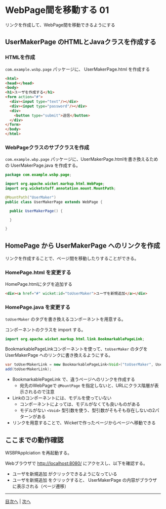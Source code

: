 # WebPage間を移動する 01

リンクを作成して、WebPage間を移動できるようにする

## UserMakerPage のHTMLとJavaクラスを作成する

### HTMLを作成

`com.example.wsbp.page` パッケージに、 UserMakerPage.html を作成する

```html
<html>
<head></head>
<body>
<h1>ユーザを作成する</h1>
<form action="#">
  <div><input type="text"/></div>
  <div><input type="password"/></div>
  <div>
    <button type="submit">送信</button>
  </div>
</form>
</body>
</html>
```

### WebPageクラスのサブクラスを作成

`com.example.wbp.page` パッケージに、UserMakerPage.htmlを書き換えるための UserMakerPage.java を作成する。

```java
package com.example.wsbp.page;

import org.apache.wicket.markup.html.WebPage;
import org.wicketstuff.annotation.mount.MountPath;

@MountPath("UserMaker")
public class UserMakerPage extends WebPage {

  public UserMakerPage() {

  }

}
```

## HomePage から UserMakerPage へのリンクを作成

リンクを作成することで、ページ間を移動したりすることができる。

### HomePage.html を変更する

HomePage.htmlにタグを追加する

```html
<div><a href="#" wicket:id="toUserMaker">ユーザを新規追加</a></div>
```

### HomePage.java を変更する

`toUserMaker` のタグを書き換えるコンポーネントを用意する。

コンポーネントのクラスを import する。

```java
import org.apache.wicket.markup.html.link.BookmarkablePageLink;
```

BookmarkablePageLinkコンポーネントを使って、`toUserMaker` のタグを UserMakerPage へのリンクに書き換えるようにする。

```java
var toUserMakerLink = new BookmarkablePageLink<Void>("toUserMaker", UserMakerPage.class);
add(toUserMakerLink);
```

- BookmarkablePageLink で、違うページへのリンクを作成する
    - 宛先のWebPageで `@MountPage` を指定しないと、URLにクラス階層が表示されるので注意
- Linkのコンポーネントには、モデルを使っていない
    - コンポーネントによっては、モデルがなくても良いものがある
    - モデルがない `<Void>` 型引数を使う、型引数がそもそも存在しないの2パターンがある
- リンクを用意することで、Wicketで作ったページからページへ移動できる

## ここまでの動作確認

WSBPApplciation を再起動する。

Webブラウザで [http://localhost:8080/](http://localhost:8080/) にアクセスし、以下を確認する。

- ユーザを新規追加 がクリックできるようになっている
- ユーザを新規追加 をクリックすると、 UserMakerPage の内容がブラウザに表示される（ページ遷移）



----

[目次へ](../../README.md) | [次へ](./02.md)

